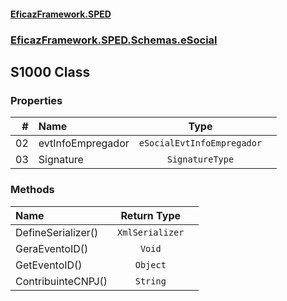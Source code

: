 #### [EficazFramework.SPED](EficazFrameworkSPED.md 'EficazFramework SPED')
### [EficazFramework.SPED.Schemas.eSocial](EficazFramework.SPED.Schemas.eSocial.md 'EficazFramework.SPED.Schemas.eSocial')

## S1000 Class
### Properties

| # | Name | Type | |
| ---: | :--- | :---: | :--- |
| 02 | evtInfoEmpregador | `eSocialEvtInfoEmpregador` |  |
| 03 | Signature | `SignatureType` |  |
### Methods

| Name | Return Type | |
| :--- | :---: | :--- |
| DefineSerializer() | `XmlSerializer` |  |
| GeraEventoID() | `Void` |  |
| GetEventoID() | `Object` |  |
| ContribuinteCNPJ() | `String` |  |
